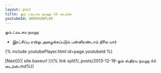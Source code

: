 ```yaml
---
layout: post
title: ஓம் ட்வடசய நமஹ ௧௧ டைம்ஸ்
youtubeId: 8R0ObUNPL80
---
```

 
 
 ஓம் ட்வடசய நமஹ  
 
 -  இரட்சிப்பு என்று அழைக்கப்படும் பன்னிரண்டாம் நிலை யார் 
 
  
 
  
 
 
 
 
 
 


{% include youtubePlayer.html id=page.youtubeId %}
 
[Next]({{ site.baseurl }}{% link  split1/_posts/2013-12-18-ஓம் ஸ்திரய நமஹ ௧௧ டைம்ஸ்.md%})
 
